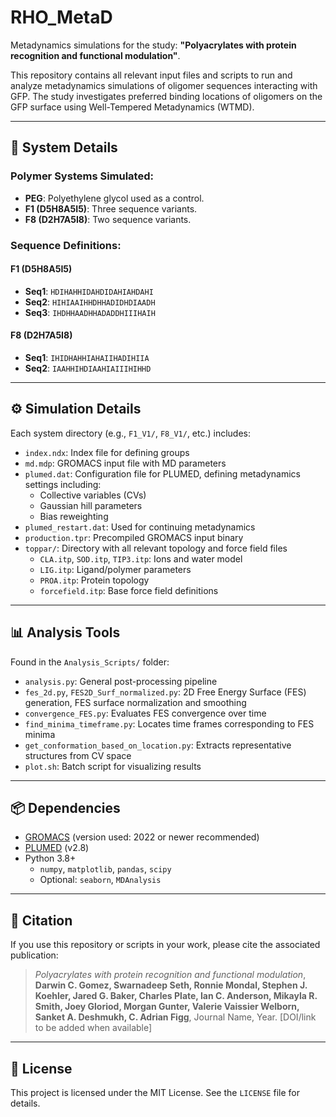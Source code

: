 # RHO_MetaD

Metadynamics simulations for the study: **"Polyacrylates with protein recognition and functional modulation"**.

This repository contains all relevant input files and scripts to run and analyze metadynamics simulations of oligomer sequences interacting with GFP. The study investigates preferred binding locations of oligomers on the GFP surface using Well-Tempered Metadynamics (WTMD).

---

## 🔬 System Details

### Polymer Systems Simulated:

- **PEG**: Polyethylene glycol used as a control.
- **F1 (D5H8A5I5)**: Three sequence variants.
- **F8 (D2H7A5I8)**: Two sequence variants.

### Sequence Definitions:

#### F1 (D5H8A5I5)
- **Seq1**: `HDIHAHHIDAHDIDAHIAHDAHI`
- **Seq2**: `HIHIAAIHHDHHADIDHDIAADH`
- **Seq3**: `IHDHHAADHHADADDHIIIHAIH`

#### F8 (D2H7A5I8)
- **Seq1**: `IHIDHAHHIAHAIIHADIHIIA`
- **Seq2**: `IAAHHIHDIAAHIAIIIHIHHD`

---

## ⚙️ Simulation Details

Each system directory (e.g., `F1_V1/`, `F8_V1/`, etc.) includes:

- `index.ndx`: Index file for defining groups
- `md.mdp`: GROMACS input file with MD parameters
- `plumed.dat`: Configuration file for PLUMED, defining metadynamics settings including:
  - Collective variables (CVs)
  - Gaussian hill parameters
  - Bias reweighting
- `plumed_restart.dat`: Used for continuing metadynamics
- `production.tpr`: Precompiled GROMACS input binary
- `toppar/`: Directory with all relevant topology and force field files
  - `CLA.itp`, `SOD.itp`, `TIP3.itp`: Ions and water model
  - `LIG.itp`: Ligand/polymer parameters
  - `PROA.itp`: Protein topology
  - `forcefield.itp`: Base force field definitions

---

## 📊 Analysis Tools

Found in the `Analysis_Scripts/` folder:

- `analysis.py`: General post-processing pipeline
- `fes_2d.py`, `FES2D_Surf_normalized.py`: 2D Free Energy Surface (FES) generation, FES surface normalization and smoothing
- `convergence_FES.py`: Evaluates FES convergence over time
- `find_minima_timeframe.py`: Locates time frames corresponding to FES minima
- `get_conformation_based_on_location.py`: Extracts representative structures from CV space
- `plot.sh`: Batch script for visualizing results

---

## 📦 Dependencies

- [GROMACS](https://www.gromacs.org/) (version used: 2022 or newer recommended)
- [PLUMED](https://www.plumed.org/) (v2.8)
- Python 3.8+
  - `numpy`, `matplotlib`, `pandas`, `scipy`
  - Optional: `seaborn`, `MDAnalysis`

---

## 📜 Citation

If you use this repository or scripts in your work, please cite the associated publication:

> _Polyacrylates with protein recognition and functional modulation_, **Darwin C. Gomez, Swarnadeep Seth, Ronnie Mondal, Stephen J. Koehler, Jared G. Baker, Charles Plate, Ian C. Anderson, Mikayla R. Smith, Joey Gloriod, Morgan Gunter, Valerie Vaissier Welborn, Sanket A. Deshmukh, C. Adrian Figg**, Journal Name, Year. [DOI/link to be added when available]

---


## 🔖 License

This project is licensed under the MIT License. See the `LICENSE` file for details.



